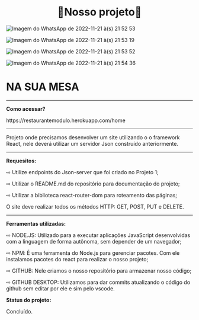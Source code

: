 
<h1 align="center">  🥘Nosso projeto🥘</h1>

![Imagem do WhatsApp de 2022-11-21 à(s) 21 52 53](https://user-images.githubusercontent.com/101163328/203188215-f28d3002-08f7-4104-ad80-15602b7f839c.jpg)

![Imagem do WhatsApp de 2022-11-21 à(s) 21 53 19](https://user-images.githubusercontent.com/101163328/203188366-532e5dac-fa13-49a5-870f-3a15aa0ee542.jpg)

![Imagem do WhatsApp de 2022-11-21 à(s) 21 53 52](https://user-images.githubusercontent.com/101163328/203188431-b403a66c-7411-4c7d-8c44-10d5c8126b42.jpg)


![Imagem do WhatsApp de 2022-11-21 à(s) 21 54 36](https://user-images.githubusercontent.com/101163328/203188465-6e9b6337-0d75-431b-94ab-d09b610019f6.jpg)

<h1> NA SUA MESA </h1>
<hr>
  <p><b>Como acessar?</b><p>
    <p> https://restaurantemodulo.herokuapp.com/home </p>
<hr>
  <p> Projeto onde precisamos desenvolver um site utilizando o o framework React, nele deverá utilizar um servidor Json construído anteriormente. </p>
<hr> 
  <p> <b> Requesitos:</b> </p>
    <p>  ⇨ Utilize endpoints do Json-server que foi criado no Projeto 1;</p>
      <p> ⇨ Utilizar o README.md do repositório para documentação do projeto; </p>
    <p> ⇨ Utilizar a biblioteca react-router-dom para roteamento das páginas; </p>
  <p> O site deve realizar todos os métodos HTTP: GET, POST, PUT e DELETE. </p> 
<hr>

<p> <b> Ferramentas utilizadas:</b> </p>
  <p> ⇨ NODE.JS: Utilizado para a executar aplicações JavaScript desenvolvidas com a linguagem de forma autônoma, sem depender de um navegador;</p>
    <p> ⇨ NPM: É uma ferramenta do Node.js para gerenciar pacotes. Com ele instalamos pacotes do react para realizar  o nosso projeto;</p>
  <p> ⇨ GITHUB: Nele criamos o nosso repositório para armazenar nosso código; </p>
<p> ⇨ GITHUB DESKTOP: Utilizamos para dar commits atualizando o código do github sem editar por ele e sim pelo vscode.</p>
 
<p> <b> Status do projeto: </b> </p>

<p> Concluído. </p>
